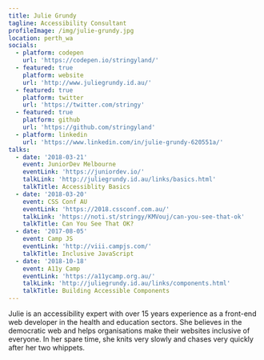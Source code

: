 ```yaml
---
title: Julie Grundy
tagline: Accessibility Consultant
profileImage: /img/julie-grundy.jpg
location: perth_wa
socials:
  - platform: codepen
    url: 'https://codepen.io/stringyland/'
  - featured: true
    platform: website
    url: 'http://www.juliegrundy.id.au/'
  - featured: true
    platform: twitter
    url: 'https://twitter.com/stringy'
  - featured: true
    platform: github
    url: 'https://github.com/stringyland'
  - platform: linkedin
    url: 'https://www.linkedin.com/in/julie-grundy-620551a/'
talks:
  - date: '2018-03-21'
    event: JuniorDev Melbourne
    eventLink: 'https://juniordev.io/'
    talkLink: 'http://juliegrundy.id.au/links/basics.html'
    talkTitle: Accessiblity Basics
  - date: '2018-03-20'
    event: CSS Conf AU
    eventLink: 'https://2018.cssconf.com.au/'
    talkLink: 'https://noti.st/stringy/KMVouj/can-you-see-that-ok'
    talkTitle: Can You See That OK?
  - date: '2017-08-05'
    event: Camp JS
    eventLink: 'http://viii.campjs.com/'
    talkTitle: Inclusive JavaScript
  - date: '2018-10-18'
    event: A11y Camp
    eventLink: 'https://a11ycamp.org.au/'
    talkLink: 'http://juliegrundy.id.au/links/components.html'
    talkTitle: Building Accessible Components
---
```

Julie is an accessibility expert with over 15 years experience as a front-end web developer in the health and education sectors. She believes in the democratic web and helps organisations make their websites inclusive of everyone. In her spare time, she knits very slowly and chases very quickly after her two whippets.
